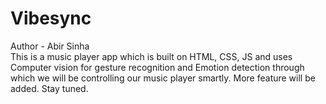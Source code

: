 # Vibesync

Author - Abir Sinha<br>
This is a music player app which is built on HTML, CSS, JS and uses Computer vision for gesture recognition and Emotion detection through which we will be controlling our music player smartly. More feature will be added. Stay tuned.  
